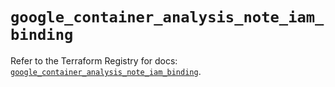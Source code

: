 # `google_container_analysis_note_iam_binding`

Refer to the Terraform Registry for docs: [`google_container_analysis_note_iam_binding`](https://registry.terraform.io/providers/hashicorp/google/5.16.0/docs/resources/container_analysis_note_iam_binding).
